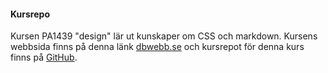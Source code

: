 #### Kursrepo

Kursen PA1439 "design" lär ut kunskaper om CSS och markdown.
Kursens webbsida finns på denna länk [dbwebb.se](https://dbwebb.se/kurser/design-v2) och kursrepot för denna kurs finns på [GitHub](https://github.com/mosbth/designv2).
